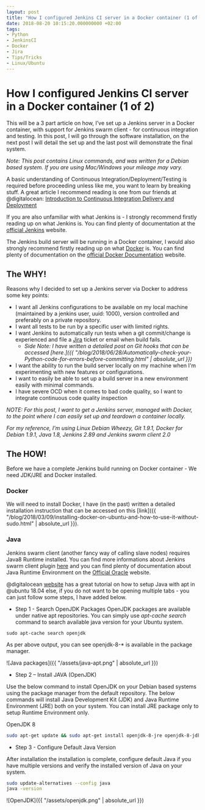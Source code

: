 ```yaml
---
layout: post
title: "How I configured Jenkins CI server in a Docker container (1 of 2)"
date: 2018-08-20 10:15:20.000000000 +02:00
tags:
- Python
- JenkinsCI
- Docker
- Jira
- Tips/Tricks
- Linux/Ubuntu
---
```

# How I configured Jenkins CI server in a Docker container (1 of 2)

This will be a 3 part article on how, I’ve set up a Jenkins server in a Docker container, with support for Jenkins swarm client - for continuous integration and testing.
In this post, I will go through the software installation, on the next post I will detail the set up and the last post will demonstrate the final system.

*Note: This post contains Linux commands, and was written for a Debian based system. If you are using Mac/Windows your mileage may vary.*

A basic understanding of Continuous Integration/Deployment/Testing is required before proceeding unless like me, you want to learn by breaking stuff.
A great article I recommend reading is one from our friends at @digitalocean: [Introduction to Continuous Integration Delivery and Deployment](https://www.digitalocean.com/community/tutorials/an-introduction-to-continuous-integration-delivery-and-deployment)

If you are also unfamiliar with what Jenkins is - I strongly recommend firstly reading up on what Jenkins is. You can find plenty of documentation at the [official Jenkins](Jenkins.io) website.

The Jenkins build server will be running in a Docker container, I would also strongly recommend firstly reading up on what [Docker](https://docker.com) is. You can find plenty of documentation on the [official Docker Documentation](https://docs.docker.com/) website.

## The WHY!

Reasons why I decided to set up a Jenkins server via Docker to address some key points:
- I want all Jenkins configurations to be available on my local machine (maintained by a jenkins user, uuid: 1000), version controlled and preferably on a private repository.
- I want all tests to be run by a specific user with limited rights.
- I want Jenkins to automatically run tests when a git commit/change is experienced and file a [Jira](https://www.atlassian.com/software/jira) ticket or email when build fails.
    - *Side Note: I have written a detailed post on Git hooks that can be accessed [here.]({{ "/blog/2018/06/28/Automatically-check-your-Python-code-for-errors-before-committing.html" | absolute_url }})*
- I want the ability to run the build server locally on my machine when I'm experimenting with new features or configurations.
- I want to easily be able to set up a build server in a new environment easily with minimal commands.
- I have severe OCD when it comes to bad code quality, so I want to integrate continuous code quality inspection

*NOTE: For this post, I want to get a Jenkins server, managed with Docker, to the point where I can easily set up and teardown a container locally.*

*For my reference, I’m using Linux Debian Wheezy, Git 1.9.1, Docker for Debian 1.9.1, Java 1.8, Jenkins 2.89 and Jenkins swarm client 2.0*

## The HOW!

Before we have a complete Jenkins build running on Docker container - We need JDK/JRE and Docker installed.

### Docker
We will need to install Docker, I have (in the past) written a detailed installation instruction that can be accessed on this [link]({{ "/blog/2018/03/09/installing-docker-on-ubuntu-and-how-to-use-it-without-sudo.html" | absolute_url }}).

### Java

Jenkins swarm client (another fancy way of calling slave nodes) requires Java8 Runtime installed. You can find more informations about Jenkins swarm client plugin [here](https://wiki.jenkins.io/display/JENKINS/Swarm+Plugin) and you can find plenty of documentation about Java Runtime Environment on the [Official Oracle](www.oracle.com/technetwork/java/javase/overview/index.html) website.

@digitalocean [website](https://www.digitalocean.com/community/tutorials/how-to-install-java-with-apt-on-ubuntu-18-04) has a great tutorial on how to setup Java with apt in @ubuntu 18.04 else, if you do not want to be opening multiple tabs - you can just follow some steps, I have added below.

- Step 1 - Search OpenJDK Packages
OpenJDK packages are available under native apt repositories. You can simply use *apt-cache search* command to search available java version for your Ubuntu system.

```
sudo apt-cache search openjdk
```

As per above output, you can see openjdk-8-* is available in the package manager.


![Java packages]({{ "/assets/java-apt.png" | absolute_url }})

- Step 2 – Install JAVA (OpenJDK)

Use the below command to install OpenJDK on your Debian based systems using the package manager from the default repository. The below commands will install Java Development Kit (JDK) and Java Runtime Environment (JRE) both on your system. You can install JRE package only to setup Runtime Environment only.

OpenJDK 8

```bash
sudo apt-get update && sudo apt-get install openjdk-8-jre openjdk-8-jdk
```

- Step 3 - Configure Default Java Version

After installation the installation is complete, configure default Java if you have multiple versions and verify the installed version of Java on your system.

```bash
sudo update-alternatives --config java
java -version
```


![OpenJDK]({{ "/assets/openjdk.png" | absolute_url }})
